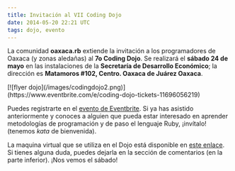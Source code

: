 ```yaml
---
title: Invitación al VII Coding Dojo
date: 2014-05-20 22:21 UTC
tags: dojo, evento
---
```

La comunidad **oaxaca.rb** extiende la invitación a los programadores de Oaxaca (y zonas aledañas) al **7o Coding Dojo**. Se realizará el **sábado 24 de mayo** en las instalaciones de la **Secretaría de Desarrollo Económico**; la dirección es **Matamoros #102, Centro. Oaxaca de Juárez Oaxaca**.

<div class="text-center" markdown="1">
  [![flyer dojo](/images/codingdojo2.png)](https://www.eventbrite.com/e/coding-dojo-tickets-11696056219)
</div>

Puedes registrarte en el [evento de Eventbrite](https://www.eventbrite.com/e/coding-dojo-tickets-11696056219). Si ya has asistido anteriormente y conoces a alguien que pueda estar interesado en aprender metodologías de programación y de paso el lenguaje Ruby, ¡invítalo! (tenemos *kata* de bienvenida).

La maquina virtual que se utiliza en el Dojo está disponible en [este enlace](https://mega.co.nz/#!VU0GhRgB!Vhl0Vjc_xqZILoc1WKyMY4f4RbeAZQBCaZBOtSUhKl4). Si tienes alguna duda, puedes dejarla en la sección de comentarios (en la parte inferior). ¡Nos vemos el sábado!

